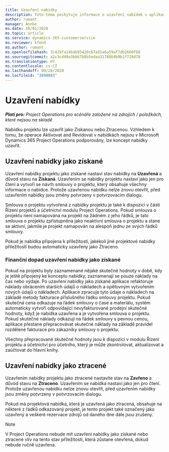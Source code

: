 ```yaml
---
title: Uzavření nabídky
description: Toto téma poskytuje informace o uzavření nabídek v aplikaci Project Operations.
author: rumant
manager: Annbe
ms.date: 10/01/2020
ms.topic: article
ms.service: dynamics-365-customerservice
ms.reviewer: kfend
ms.author: rumant
ms.openlocfilehash: 3c429fa14b4b95420c67a91a6a59af7db2660f68
ms.sourcegitcommit: a2c3cd49a3b667b8b5edaa31788b4b9b1f728d78
ms.translationtype: HT
ms.contentlocale: cs-CZ
ms.lasthandoff: 09/28/2020
ms.locfileid: "3898883"
---
```

# <a name="close-a-quote"></a>Uzavření nabídky

_**Platí pro:** Project Operations pro scénáře založené na zdrojích / položkách, které nejsou na skladě_

Nabídku projektu lze uzavřít jako Získanou nebo Ztracenou. Vzhledem k tomu, že operace Aktivovat and Revidovat v nabídkách nejsou v Microsoft Dynamics 365 Project Operations podporovány, lze koncept nabídky uzavřít.

## <a name="close-a-quote-as-won"></a>Uzavření nabídky jako získané

Uzavření nabídky projektu jako získané nastaví stav nabídky na **Uzavřená** a důvod stavu na **Získaná**. Uzavřením se nabídky projektu nastaví jako jen pro čtení a vytvoří se návrh smlouvy o projektu, který obsahuje všechny informace o nabídce. Protože uzavřenou nabídku nelze znovu otevřít, před uzavřením nabídky jsou změny potvrzeny v potvrzovacím dialogu.

Smlouva o projektu vytvořená z nabídky projektu je také k dispozici v části Řízení projektů a účetnictví modulu Project Operations. Pokud smlouva o projektu není namapována na projekt na žádném z jeho řádků, je tato smlouva o projektu zpřístupněna jako neaktivní smlouva o projektu a stane se aktivní, jakmile je projekt namapován na alespoň jednu ze svých řádků smlouvy.

Pokud je nabídka připojena k příležitosti, jakékoli jiné projektové nabídky příležitosti budou automaticky uzavřeny jako Ztraceno.

### <a name="financial-impact-of-closing-a-quote-as-won"></a>Finanční dopad uzavření nabídky jako získané

Pokud na projektu byly zaznamenané nějaké skutečné hodnoty v době, kdy je ještě připojený ke konceptu nabídky, zaznamenají se pouze náklady na čas nebo výdaje. Po uzavření nabídky jako získané aplikace refaktoruje náklady obrácením starších údajů o nákladech a opětovným vytvořením nových údajů o nákladech. Aplikace zpracuje tyto údaje o nákladech na základě metody fakturace příslušného řádku smlouvy projektu. Pokud skutečná cena odkazuje na řádek smlouvy o čase a materiálu, systém automaticky vytvoří odpovídající nevyfakturované prodejní skutečné hodnoty, když je nabídka uzavřena a je vytvořena smlouva o projektu. Pokud skutečné náklady odkazují na řádek smlouvy s pevnou cenou, aplikace přestane přepracovávat skutečné náklady na základě pravidel rozdělené fakturace pro zákazníky smlouvy o projektu.

Všechny přepracované skutečné hodnoty jsou k dispozici v modulu Řízení projektu a účetnictví pro účetního, který je může zkontrolovat, aktualizovat a zaúčtovat do hlavní knihy. 

## <a name="close-a-quote-as-lost"></a>Uzavření nabídky jako ztracené

Uzavřením nabídky projektu jako ztracené nastavíte stav na **Zavřeno** a důvod stavu na **Ztraceno**. Uzavřením se nabídka nastaví jako jen pro čtení. Protože uzavřenou nabídku nelze znovu otevřít, před uzavřením nabídky jsou změny potvrzeny v potvrzovacím dialogu.

Pokud má projektová nabídka, která je uzavřená jako ztracená, obsahuje na některé z řádků odkazovaný projekt, je tento projekt také označený jako uzavřený a veškeré rezervace zdrojů od daného dne dále jsou zrušeny.

> [!NOTE]
> V Project Operations nebude mít uzavření nabídky jako získané nebo ztracené vliv na tento stav příležitosti, která zůstane otevřená, dokud nebude ručně uzavřena.
